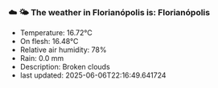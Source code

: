 ### ☁️ 🌤️  The weather in Florianópolis is: Florianópolis

- Temperature: 16.72°C
- On flesh: 16.48°C
- Relative air humidity: 78%
- Rain: 0.0 mm
- Description: Broken clouds
- last updated: 2025-06-06T22:16:49.641724
